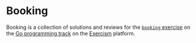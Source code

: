 # Booking

Booking is a collection of solutions and reviews for the [`booking` exercise](https://exercism.org/tracks/go/exercises/booking-up-for-beauty) on the [Go programming track](https://exercism.org/tracks/go) on the [Exercism](https://exercism.org/dashboard) platform.
